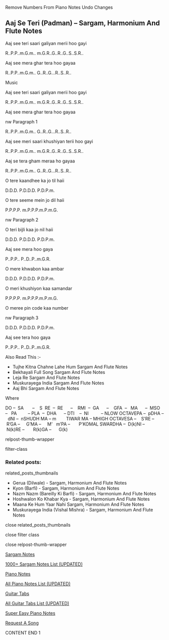
Remove Numbers From Piano Notes
Undo Changes



## Aaj Se Teri (Padman) – Sargam, Harmonium And Flute Notes



Aaj see teri saari galiyan merii hoo gayi



R..P.P..m.G.m.. m.G.R..G..R..G..S..S.R..



Aaj see mera ghar tera hoo gayaa



R..P.P..m.G.m.. G..R..G…R..S..R..



Music



Aaj see teri saari galiyan merii hoo gayi



R..P.P..m.G.m.. m.G.R..G..R..G..S..S.R..



Aaj see mera ghar tera hoo gayaa



nw Paragraph 1

R..P.P..m.G.m.. G..R..G…R..S..R..



Aaj see meri saari khushiyan terii hoo gayi



R..P.P..m.G.m.. m.G.R..G..R..G..S..S.R..



Aaj se tera gham meraa ho gayaa



R..P.P..m.G.m.. G..R..G…R..S..R..



O tere kaandhee ka jo til haii



D.D.D. P.D.D.D. P.D.P.m.



O tere seeme mein jo dil haii



P.P.P.P. m.P.P.P.m.P.m.G.

nw Paragraph 2



O teri bijli kaa jo nil haii



D.D.D. P.D.D.D. P.D.P.m.



Aaj see mera hoo gaya



P..P.P.. P..D..P..m.G.R.



O mere khwabon kaa ambar



D.D.D. P.D.D.D. P.D.P.m.



O meri khushiyon kaa samandar



P.P.P.P. m.P.P.P.m.P.m.G.



O meree pin code kaa number



nw Paragraph 3

D.D.D. P.D.D.D. P.D.P.m.



Aaj see tera hoo gaya



P..P.P.. P..D..P..m.G.R.



Also Read This :-



* Tujhe Kitna Chahne Lahe Hum Sargam And Flute Notes
* Bekhayali Full Song Sargam And Flute Notes
* Leja Re Sargam And Flute Notes
* Muskurayega India Sargam And Flute Notes
* Aaj Bhi Sargam And Flute Notes

Where



DO –  SA       –    S  RE  –  RE      –    RMI  –  GA      –    GFA  –   MA      –  MSO  –   PA         – PLA  –  DHA      – DTI    –  NI          – NLOW OCTAVEPA –  pDHA –  dNI –  nSHUDH MA – m        TIWAR MA – MHIGH OCTAVESA –    S’RE –     R’GA –     G’MA –     M’   m’PA –       P’KOMAL SWARDHA –  D(k)NI –       N(k)RE –       R(k)GA –      G(k)



relpost-thumb-wrapper

filter-class

### Related posts:

related_posts_thumbnails

* Gerua (Dilwale) - Sargam, Harmonium And Flute Notes
* Kyon (Barfi) - Sargam, Harmonium And Flute Notes
* Nazm Nazm (Bareilly Ki Barfi) - Sargam, Harmonium And Flute Notes
* Hoshwalon Ko Khabar Kya - Sargam, Harmonium And Flute Notes
* Maana Ke Hum Yaar Nahi Sargam, Harmonium And Flute Notes
* Muskurayega India (Vishal Mishra) - Sargam, Harmonium And Flute Notes

close related_posts_thumbnails

close filter class

close relpost-thumb-wrapper

[Sargam Notes](https://www.notationsworld.com/sargam-notes.html)

[1000+ Sargam Notes List (UPDATED)](https://www.notationsworld.com/all-songs-list-sargam-notes.html)

[Piano Notes](https://www.notationsworld.com/piano-notes.html)

[All Piano Notes List (UPDATED)](https://www.notationsworld.com/all-songs-list-piano-notes.html)

[Guitar Tabs](https://www.notationsworld.com/guitar-tabs.html)

[All Guitar Tabs List (UPDATED)](https://www.notationsworld.com/all-songs-list-guitar-tabs.html)

[Super Easy Piano Notes](https://studywall.in/)

[Request A Song](https://www.notationsworld.com/request-a-song.html)

CONTENT END 1

